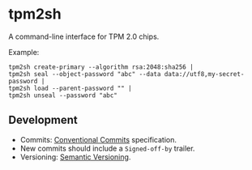 # tpm2sh

A command-line interface for TPM 2.0 chips.

Example:

```fish
tpm2sh create-primary --algorithm rsa:2048:sha256 |
tpm2sh seal --object-password "abc" --data data://utf8,my-secret-password |
tpm2sh load --parent-password "" |
tpm2sh unseal --password "abc"
```

## Development

* Commits: [Conventional Commits](https://www.conventionalcommits.org/en/v1.0.0/) specification.
* New commits should include a `Signed-off-by` trailer.
* Versioning: [Semantic Versioning](https://semver.org/).

